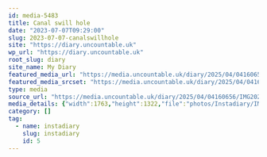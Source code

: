 ```yaml
---
id: media-5483
title: Canal swill hole
date: "2023-07-07T09:29:00"
slug: 2023-07-07-canalswillhole
site: "https://diary.uncountable.uk"
wp_url: "https://diary.uncountable.uk"
root_slug: diary
site_name: My Diary
featured_media_url: "https://media.uncountable.uk/diary/2025/04/04160656/IMG20230707102900.webp"
featured_media_srcset: "https://media.uncountable.uk/diary/2025/04/04160656/IMG20230707102900-300x225.webp 300w, https://media.uncountable.uk/diary/2025/04/04160656/IMG20230707102900-1024x768.webp 1024w, https://media.uncountable.uk/diary/2025/04/04160656/IMG20230707102900-150x150.webp 150w, https://media.uncountable.uk/diary/2025/04/04160656/IMG20230707102900-640x480.webp 640w, https://media.uncountable.uk/diary/2025/04/04160656/IMG20230707102900.webp 1763w"
type: media
source_url: "https://media.uncountable.uk/diary/2025/04/04160656/IMG20230707102900.webp"
media_details: {"width":1763,"height":1322,"file":"photos/Instadiary/IMG20230707102900.webp","filesize":183488,"sizes":{"medium":{"file":"IMG20230707102900-300x225.webp","width":300,"height":225,"filesize":29122,"mime_type":"image/webp","source_url":"https://media.uncountable.uk/diary/2025/04/04160656/IMG20230707102900-300x225.webp"},"large":{"file":"IMG20230707102900-1024x768.webp","width":1024,"height":768,"filesize":239204,"mime_type":"image/webp","source_url":"https://media.uncountable.uk/diary/2025/04/04160656/IMG20230707102900-1024x768.webp"},"thumbnail":{"file":"IMG20230707102900-150x150.webp","width":150,"height":150,"filesize":10162,"mime_type":"image/webp","source_url":"https://media.uncountable.uk/diary/2025/04/04160656/IMG20230707102900-150x150.webp"},"mobwidth":{"file":"IMG20230707102900-640x480.webp","width":640,"height":480,"filesize":115594,"mime_type":"image/webp","source_url":"https://media.uncountable.uk/diary/2025/04/04160656/IMG20230707102900-640x480.webp"},"full":{"file":"IMG20230707102900.webp","width":1763,"height":1322,"mime_type":"image/webp","source_url":"https://media.uncountable.uk/diary/2025/04/04160656/IMG20230707102900.webp"}},"image_meta":{"aperture":"0","credit":"","camera":"","caption":"","created_timestamp":"0","copyright":"","focal_length":"0","iso":"0","shutter_speed":"0","title":"","orientation":"0","keywords":[]}}
category: []
tag:
  - name: instadiary
    slug: instadiary
    id: 5
---
```



